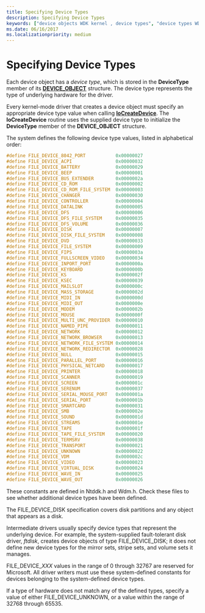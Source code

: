 ```yaml
---
title: Specifying Device Types
description: Specifying Device Types
keywords: ["device objects WDK kernel , device types", "device types WDK device objects"]
ms.date: 06/16/2017
ms.localizationpriority: medium
---
```


# Specifying Device Types





Each device object has a *device type*, which is stored in the **DeviceType** member of its [**DEVICE\_OBJECT**](/windows-hardware/drivers/ddi/wdm/ns-wdm-_device_object) structure. The device type represents the type of underlying hardware for the driver.

Every kernel-mode driver that creates a device object must specify an appropriate device type value when calling [**IoCreateDevice**](/windows-hardware/drivers/ddi/wdm/nf-wdm-iocreatedevice). The **IoCreateDevice** routine uses the supplied device type to initialize the **DeviceType** member of the **DEVICE\_OBJECT** structure.

The system defines the following device type values, listed in alphabetical order:

```cpp
#define FILE_DEVICE_8042_PORT           0x00000027
#define FILE_DEVICE_ACPI                0x00000032
#define FILE_DEVICE_BATTERY             0x00000029
#define FILE_DEVICE_BEEP                0x00000001
#define FILE_DEVICE_BUS_EXTENDER        0x0000002a
#define FILE_DEVICE_CD_ROM              0x00000002
#define FILE_DEVICE_CD_ROM_FILE_SYSTEM  0x00000003
#define FILE_DEVICE_CHANGER             0x00000030
#define FILE_DEVICE_CONTROLLER          0x00000004
#define FILE_DEVICE_DATALINK            0x00000005
#define FILE_DEVICE_DFS                 0x00000006
#define FILE_DEVICE_DFS_FILE_SYSTEM     0x00000035
#define FILE_DEVICE_DFS_VOLUME          0x00000036
#define FILE_DEVICE_DISK                0x00000007
#define FILE_DEVICE_DISK_FILE_SYSTEM    0x00000008
#define FILE_DEVICE_DVD                 0x00000033
#define FILE_DEVICE_FILE_SYSTEM         0x00000009
#define FILE_DEVICE_FIPS                0x0000003a
#define FILE_DEVICE_FULLSCREEN_VIDEO    0x00000034
#define FILE_DEVICE_INPORT_PORT         0x0000000a
#define FILE_DEVICE_KEYBOARD            0x0000000b
#define FILE_DEVICE_KS                  0x0000002f
#define FILE_DEVICE_KSEC                0x00000039
#define FILE_DEVICE_MAILSLOT            0x0000000c
#define FILE_DEVICE_MASS_STORAGE        0x0000002d
#define FILE_DEVICE_MIDI_IN             0x0000000d
#define FILE_DEVICE_MIDI_OUT            0x0000000e
#define FILE_DEVICE_MODEM               0x0000002b
#define FILE_DEVICE_MOUSE               0x0000000f
#define FILE_DEVICE_MULTI_UNC_PROVIDER  0x00000010
#define FILE_DEVICE_NAMED_PIPE          0x00000011
#define FILE_DEVICE_NETWORK             0x00000012
#define FILE_DEVICE_NETWORK_BROWSER     0x00000013
#define FILE_DEVICE_NETWORK_FILE_SYSTEM 0x00000014
#define FILE_DEVICE_NETWORK_REDIRECTOR  0x00000028
#define FILE_DEVICE_NULL                0x00000015
#define FILE_DEVICE_PARALLEL_PORT       0x00000016
#define FILE_DEVICE_PHYSICAL_NETCARD    0x00000017
#define FILE_DEVICE_PRINTER             0x00000018
#define FILE_DEVICE_SCANNER             0x00000019
#define FILE_DEVICE_SCREEN              0x0000001c
#define FILE_DEVICE_SERENUM             0x00000037
#define FILE_DEVICE_SERIAL_MOUSE_PORT   0x0000001a
#define FILE_DEVICE_SERIAL_PORT         0x0000001b
#define FILE_DEVICE_SMARTCARD           0x00000031
#define FILE_DEVICE_SMB                 0x0000002e
#define FILE_DEVICE_SOUND               0x0000001d
#define FILE_DEVICE_STREAMS             0x0000001e
#define FILE_DEVICE_TAPE                0x0000001f
#define FILE_DEVICE_TAPE_FILE_SYSTEM    0x00000020
#define FILE_DEVICE_TERMSRV             0x00000038
#define FILE_DEVICE_TRANSPORT           0x00000021
#define FILE_DEVICE_UNKNOWN             0x00000022
#define FILE_DEVICE_VDM                 0x0000002c
#define FILE_DEVICE_VIDEO               0x00000023
#define FILE_DEVICE_VIRTUAL_DISK        0x00000024
#define FILE_DEVICE_WAVE_IN             0x00000025
#define FILE_DEVICE_WAVE_OUT            0x00000026
```

These constants are defined in Ntddk.h and Wdm.h. Check these files to see whether additional device types have been defined.

The FILE\_DEVICE\_DISK specification covers disk partitions and any object that appears as a disk.

Intermediate drivers usually specify device types that represent the underlying device. For example, the system-supplied fault-tolerant disk driver, *ftdisk*, creates device objects of type FILE\_DEVICE\_DISK; it does not define new device types for the mirror sets, stripe sets, and volume sets it manages.

FILE\_DEVICE\_*XXX* values in the range of 0 through 32767 are reserved for Microsoft. All driver writers must use these system-defined constants for devices belonging to the system-defined device types.

If a type of hardware does not match any of the defined types, specify a value of either FILE\_DEVICE\_UNKNOWN, or a value within the range of 32768 through 65535.

 

